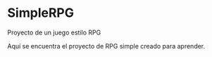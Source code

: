 # SimpleRPG
Proyecto de un juego estilo RPG

Aquí se encuentra el proyecto de RPG simple creado para aprender.
